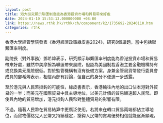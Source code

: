 ```yaml
---
layout: post
title: 港大研究顯示聯匯制度能為香港投資市場和貿易帶來好處
date: 2024-01-10 15:53:13.000000000 +08:00
link: https://news.rthk.hk/rthk/ch/component/k2/1735692-20240110.htm
categories: rthk
---
```


香港大學經管學院發表《香港經濟政策綠皮書2024》，研究8個議題，當中包括聯繫匯率制度。

副院長（對外事務）鄧希煒表示，研究顯示聯繫匯率制度能為香港投資市場和貿易帶來好處，雖然中美摩擦為聯匯帶來風險，但認為美國制裁香港主要金融機構持有或兌換美元風險很低。對於監管機構有沒有後備方案，身兼金管局貨幣發行委員會成員的鄧希煒表示，相信內部有討論，但自己的身分不便進一步透露。

至於港元與人民幣掛鈎的可能性，綠皮書表示，香港輸往內地的出口佔本港對外貿易的一半；而美元在國際貿易中具主導地位，以美元計價的貿易額遠超人民幣。即使與內地的貿易增加，港元掛鈎人民幣對整體貿易的影響有限。

不過，隨著人民幣在貿易結算中更廣泛使用，若將來在轉口貿易兩端都佔主導地位，而貨物價格兌人民幣又持續穩定，掛鈎人民幣的貿易優勢相信就能逐漸顯現。
